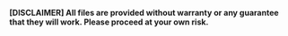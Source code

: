 **[DISCLAIMER]
All files are provided without warranty or any guarantee that they will work. Please proceed at your own risk.**
